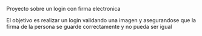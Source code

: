 Proyecto sobre un login con firma electronica

El objetivo es realizar un login validando una imagen y asegurandose que la firma de la persona se guarde correctamente y no pueda ser igual